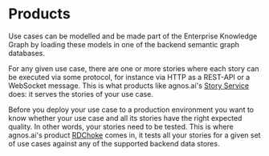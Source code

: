 # Products

Use cases can be modelled and be made part of the Enterprise Knowledge Graph
by loading these models in one of the backend semantic graph databases.

For any given use case, there are one or more stories where each story
can be executed via some protocol, for instance via HTTP as a REST-API
or a WebSocket message.
This is what products like agnos.ai's [Story Service](https://story-service.agnos.ai) does: 
it serves the stories of your use case.

Before you deploy your use case to a production environment you want
to know whether your use case and all its stories have the right
expected quality. In other words, your stories need to be tested.
This is where agnos.ai's product [RDChoke](https://rdchoke.agnos.ai) comes in,
it tests all your stories for a given set of use cases against any of the
supported backend data stores.


